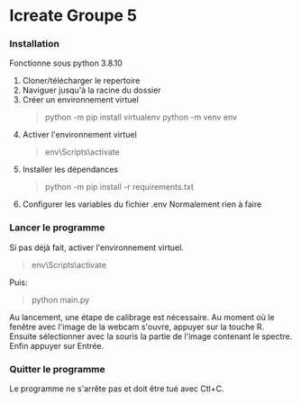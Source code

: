 # Icreate Groupe 5

### Installation

Fonctionne sous python 3.8.10

1. Cloner/télécharger le repertoire
2. Naviguer jusqu'à la racine du dossier
3. Créer un environnement virtuel
   > python -m pip install virtualenv
   > python -m venv env
4. Activer l'environnement virtuel
   > env\Scripts\activate
5. Installer les dépendances
   > python -m pip install -r requirements.txt
6. Configurer les variables du fichier .env
   Normalement rien à faire

### Lancer le programme

Si pas déjà fait, activer l'environnement virtuel.

> env\Scripts\activate

Puis:

> python main.py

Au lancement, une étape de calibrage est nécessaire.
Au moment où le fenêtre avec l'image de la webcam s'ouvre, appuyer sur la touche R.
Ensuite sélectionner avec la souris la partie de l'image contenant le spectre.
Enfin appuyer sur Entrée.

### Quitter le programme

Le programme ne s'arrête pas et doit être tué avec Ctl+C.

